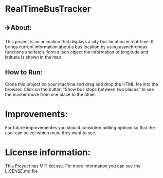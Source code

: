 # RealTimeBusTracker

## ✈️About:

This project is an animation that displays a city bus location in real-time. It brings current information about a 
bus location by using asynchronous functions and fetch. form a json object the information of longitude and latitude 
is shown in the map  

## How to Run: 

Clone this project on your machine and drag and drop the HTML file into the browser. Click on the button 
"Show bus stops between two places" to see the marker move from one place to the other. 

# Improvements:

For future improvementes you should considere adding options so that the user can select which route they want to see.


# License information: 

This Proyect has MIT license. For more information you can see the LICENSE.md file

